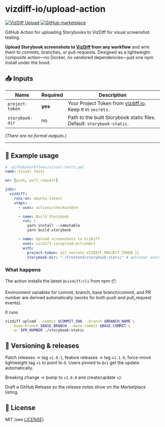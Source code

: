 # vizdiff-io/upload-action

[![VizDiff Upload](https://img.shields.io/github/v/release/vizdiff-io/upload-action?label=action)](https://github.com/vizdiff-io/upload-action/releases/latest)
[![GitHub marketplace](https://img.shields.io/badge/marketplace-vizdiff--upload-blue?logo=github&style=flat-square)](https://github.com/marketplace/actions/vizdiff-upload)

GitHub Action for uploading Storybooks to VizDiff for visual screenshot testing.

**Upload Storybook screenshots to [VizDiff](https://vizdiff.io) from any workflow** and wire them to commits, branches, or pull-requests.
Designed as a lightweight composite action—no Docker, no vendored dependencies—just one npm install under the hood.

## 📥 Inputs

| Name | Required | Description |
|------|----------|-------------|
| `project-token` | **yes** | Your Project Token from [vizdiff.io](https://vizdiff.io/projects). Keep it in `secrets`. |
| `storybook-dir` | no | Path to the built Storybook static files. Default: `storybook-static`. |

*(There are no formal outputs.)*

---

## 🚀 Example usage

```yaml
# .github/workflows/visual-tests.yml
name: Visual tests

on: [push, pull_request]

jobs:
  vizdiff:
    runs-on: ubuntu-latest
    steps:
      - uses: actions/checkout@v4

      - name: Build Storybook
        run: |
          yarn install --immutable
          yarn build-storybook

      - name: Upload screenshots to VizDiff
        uses: vizdiff-io/upload-action@v1
        with:
          project-token: ${{ secrets.VIZDIFF_PROJECT_TOKEN }}
          storybook-dir: "./frontend/storybook-static" # optional override
```

### What happens
The action installs the latest `@vizdiff/cli` from npm 📦.

Environment variables for commit, branch, base branch/commit, and PR number are derived automatically (works for both push and pull_request events).

It runs

```bash
vizdiff upload --commit $COMMIT_SHA --branch $BRANCH_NAME \
  --base-branch $BASE_BRANCH --base-commit $BASE_COMMIT \
  --pr $PR_NUMBER ./storybook-static
```

## 🔄 Versioning & releases

Patch releases → tag `v1.0.1`, feature releases → tag `v1.1.0`, force-move lightweight tag `v1` to point to it. Users pinned to `@v1` get the update automatically.

Breaking change → bump to `v2.0.0` and create/update `v2`.

Draft a GitHub Release so the release notes show on the Marketplace listing. 

## 📄 License

MIT (see [LICENSE](LICENSE)).
